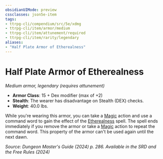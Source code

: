 ```yaml
---
obsidianUIMode: preview
cssclasses: json5e-item
tags:
- ttrpg-cli/compendium/src/5e/xdmg
- ttrpg-cli/item/armor/medium
- ttrpg-cli/item/attunement/required
- ttrpg-cli/item/rarity/legendary
aliases: 
- "Half Plate Armor of Etherealness"
---
```

# Half Plate Armor of Etherealness
*Medium armor, legendary (requires attunement)*  


- **Armor Class**: 15 + Dex modifier (max of +2)
- **Stealth**: The wearer has disadvantage on Stealth (DEX) checks.
- **Weight**: 40.0 lbs.

While you're wearing this armor, you can take a [Magic](Інструменти%20ДМ/CLI/rules/actions.md#Magic) action and use a command word to gain the effect of the [Etherealness](Інструменти%20ДМ/CLI/spells/etherealness-xphb.md) spell. The spell ends immediately if you remove the armor or take a [Magic](Інструменти%20ДМ/CLI/rules/actions.md#Magic) action to repeat the command word. This property of the armor can't be used again until the next dawn.

*Source: Dungeon Master's Guide (2024) p. 286. Available in the <span title='Systems Reference Document (5.2)'>SRD</span> and the Free Rules (2024)*